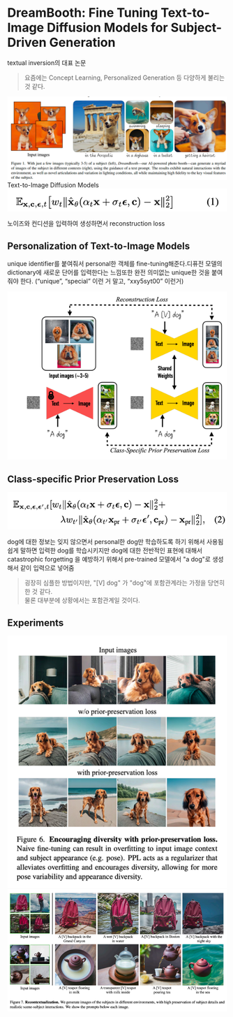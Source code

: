 DreamBooth: Fine Tuning Text-to-Image Diffusion Models for Subject-Driven Generation
===
textual inversion의 대표 논문
> 요즘에는 Concept Learning, Personalized Generation 등 다양하게 불리는 것 같다.    
  
![img.png](img.png)
Text-to-Image Diffusion Models
![img_1.png](img_1.png)

노이즈와 컨디션을 입력하여 생성하면서 reconstruction loss

## Personalization of Text-to-Image Models

unique identifier를 붙여줘서 personal한 객체를 fine-tuning해준다.디퓨전 모델의 dictionary에 새로운 단어를 입력한다는 느낌또한 완전 의미없는 unique한 것을 붙여줘야 한다. (“unique”, “special” 이런 거 말고, “xxy5syt00” 이런거)

![img_2.png](img_2.png)

## Class-specific Prior Preservation Loss

![img_3.png](img_3.png)

dog에 대한 정보는 잊지 않으면서 personal한 dog만 학습하도록 하기 위해서 사용됨  
쉽게 말하면 입력한 dog를 학습시키지만 dog에 대한 전반적인 표현에 대해서 catastrophic forgetting 을 예방하기 위해서 pre-trained 모델에서 "a dog"로 생성해서 같이 입력으로 넣어줌  
> 굉장히 심플한 방법이지만, "[V] dog" 가 "dog"에 포함관계라는 가정을 당연히 한 것 같다.  
> 물론 대부분에 상황에서는 포함관계일 것이다.
 

## Experiments
![img_4.png](img_4.png)  
![img_5.png](img_5.png)  
